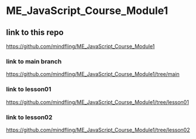 # ME_JavaScript_Course_Module1

## link to this repo
https://github.com/mindfling/ME_JavaScript_Course_Module1

### link to main branch
https://github.com/mindfling/ME_JavaScript_Course_Module1/tree/main

### link to lesson01
https://github.com/mindfling/ME_JavaScript_Course_Module1/tree/lesson01

### link to lesson02
https://github.com/mindfling/ME_JavaScript_Course_Module1/tree/lesson02
